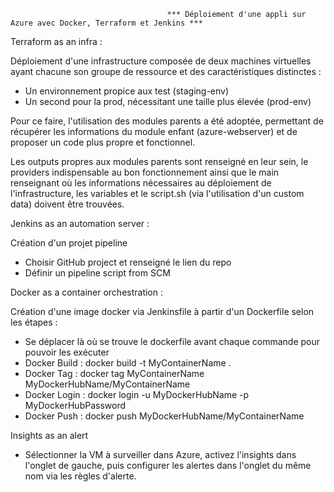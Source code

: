                                        *** Déploiement d'une appli sur Azure avec Docker, Terraform et Jenkins ***
                                               
  Terraform as an infra :
  
  
  Déploiement d'une infrastructure composée de deux machines virtuelles ayant chacune son groupe de ressource et des caractéristiques distinctes :
  
  - Un environnement propice aux test (staging-env)
  - Un second pour la prod, nécessitant une taille plus élevée (prod-env)

Pour ce faire, l'utilisation des modules parents a été adoptée, permettant de récupérer les informations du module enfant (azure-webserver) et de proposer un code plus propre et fonctionnel. 

Les outputs propres aux modules parents sont renseigné en leur sein, le providers indispensable au bon fonctionnement ainsi que le main renseignant où les informations nécessaires au déploiement de l'infrastructure, les variables et le script.sh (via l'utilisation d'un custom data) doivent être trouvées.



  Jenkins as an automation server :
  
  Création d'un projet pipeline
  
  - Choisir GitHub project et renseigné le lien du repo
  - Définir un pipeline script from SCM
  

  Docker as a container orchestration :
  
  
  Création d'une image docker via Jenkinsfile à partir d'un Dockerfile selon les étapes :
  
  - Se déplacer là où se trouve le dockerfile avant chaque commande pour pouvoir les exécuter
  - Docker Build : docker build -t MyContainerName .
  - Docker Tag : docker tag MyContainerName MyDockerHubName/MyContainerName
  - Docker Login : docker login -u MyDockerHubName -p MyDockerHubPassword
  - Docker Push : docker push MyDockerHubName/MyContainerName
                     
                    
  Insights as an alert

  - Sélectionner la VM à surveiller dans Azure, activez l'insights dans l'onglet de gauche, puis configurer les alertes dans l'onglet du même nom via les règles d'alerte.
